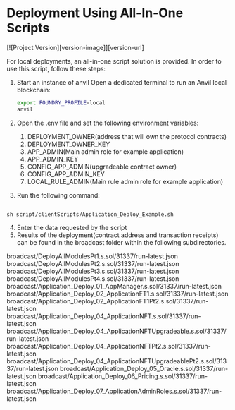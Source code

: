 # Deployment Using All-In-One Scripts

[![Project Version][version-image]][version-url]

For local deployments, an all-in-one script solution is provided. In order to use this script, follow these steps:

1. Start an instance of anvil
   Open a dedicated terminal to run an Anvil local blockchain:

    ```bash
    export FOUNDRY_PROFILE=local
    anvil
    ```

2. Open the .env file and set the following environment variables:
   1. DEPLOYMENT_OWNER(address that will own the protocol contracts)
   2. DEPLOYMENT_OWNER_KEY
   3. APP_ADMIN(Main admin role for example application)
   4. APP_ADMIN_KEY
   5. CONFIG_APP_ADMIN(upgradeable contract owner)
   6. CONFIG_APP_ADMIN_KEY
   7. LOCAL_RULE_ADMIN(Main rule admin role for example application)
3. Run the following command:

```

sh script/clientScripts/Application_Deploy_Example.sh

```

4. Enter the data requested by the script
5. Results of the deployment(contract address and transaction receipts) can be found in the broadcast folder within the following subdirectories. 

broadcast/DeployAllModulesPt1.s.sol/31337/run-latest.json 
broadcast/DeployAllModulesPt2.s.sol/31337/run-latest.json 
broadcast/DeployAllModulesPt3.s.sol/31337/run-latest.json 
broadcast/DeployAllModulesPt4.s.sol/31337/run-latest.json 
broadcast/Application_Deploy_01_AppManager.s.sol/31337/run-latest.json 
broadcast/Application_Deploy_02_ApplicationFT1.s.sol/31337/run-latest.json 
broadcast/Application_Deploy_02_ApplicationFT1Pt2.s.sol/31337/run-latest.json 
broadcast/Application_Deploy_04_ApplicationNFT.s.sol/31337/run-latest.json 
broadcast/Application_Deploy_04_ApplicationNFTUpgradeable.s.sol/31337/run-latest.json 
broadcast/Application_Deploy_04_ApplicationNFTPt2.s.sol/31337/run-latest.json 
broadcast/Application_Deploy_04_ApplicationNFTUpgradeablePt2.s.sol/31337/run-latest.json 
broadcast/Application_Deploy_05_Oracle.s.sol/31337/run-latest.json 
broadcast/Application_Deploy_06_Pricing.s.sol/31337/run-latest.json 
broadcast/Application_Deploy_07_ApplicationAdminRoles.s.sol/31337/run-latest.json 

